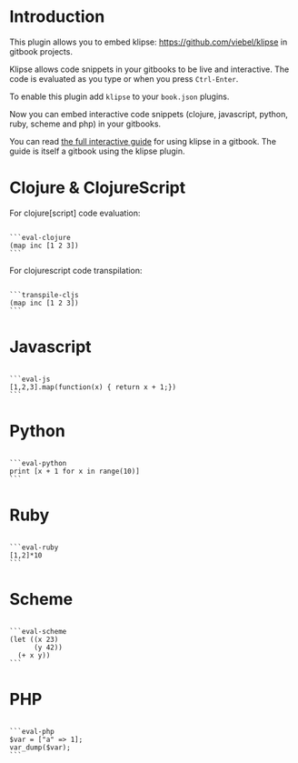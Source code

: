 # Introduction

This plugin allows you to embed klipse: https://github.com/viebel/klipse
in gitbook projects.

Klipse allows code snippets in your gitbooks to be live and interactive. The code is evaluated as you type or when you press `Ctrl-Enter`.

To enable this plugin add `klipse` to your `book.json` plugins.

Now you can embed interactive code snippets (clojure, javascript, python, ruby, scheme and php) in your gitbooks.

You can read [the full interactive guide](https://book.klipse.tech/) for using klipse in a gitbook. The guide is itself a gitbook using the klipse plugin.

# Clojure & ClojureScript

For clojure[script] code evaluation:

<pre><code>
&grave;&grave;&grave;eval-clojure
(map inc [1 2 3])
&grave;&grave;&grave;
</code></pre>

For clojurescript code transpilation:

<pre><code>
&grave;&grave;&grave;transpile-cljs
(map inc [1 2 3])
&grave;&grave;&grave;
</code></pre>

# Javascript

<pre><code>
&grave;&grave;&grave;eval-js
[1,2,3].map(function(x) { return x + 1;})
&grave;&grave;&grave;
</code></pre>

# Python

<pre><code>
&grave;&grave;&grave;eval-python
print [x + 1 for x in range(10)]
&grave;&grave;&grave;
</code></pre>


# Ruby
<pre><code>
&grave;&grave;&grave;eval-ruby
[1,2]*10
&grave;&grave;&grave;
</code></pre>

# Scheme 

<pre><code>
&grave;&grave;&grave;eval-scheme
(let ((x 23)
      (y 42))
  (+ x y))
&grave;&grave;&grave;
</code></pre>


# PHP

<pre><code>
&grave;&grave;&grave;eval-php
$var = ["a" => 1];
var_dump($var);
&grave;&grave;&grave;
</code></pre>


